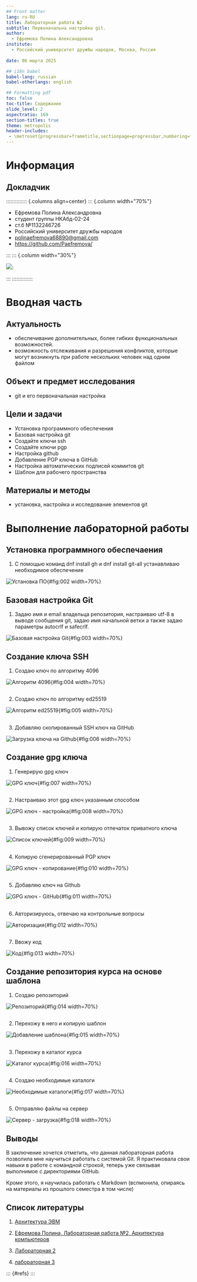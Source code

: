 ```yaml
---
## Front matter
lang: ru-RU
title: Лабораторная работа №2
subtitle: Первоначальна настройка git.
author:
  - Ефремова Полина Александровна
institute:
  - Российский университет дружбы народов, Москва, Россия
 
date: 06 марта 2025

## i18n babel
babel-lang: russian
babel-otherlangs: english

## Formatting pdf
toc: false
toc-title: Содержание
slide_level: 2
aspectratio: 169
section-titles: true
theme: metropolis
header-includes:
 - \metroset{progressbar=frametitle,sectionpage=progressbar,numbering=fraction}
---
```


# Информация

## Докладчик

:::::::::::::: {.columns align=center}
::: {.column width="70%"}

  * Ефремова Полина Александровна 
  * студент группы НКАбд-02-24
  * ст.б №1132246726
  * Российский университет дружбы народов
  * polinaefremova68890@gmail.com
  * <https://github.com/Paefremova/>

:::
::: {.column width="30%"}

![](./image/efremova.jpg):

:::
::::::::::::::

# Вводная часть

## Актуальность

- обеспечивание дополнительных, более гибких функциональных возможностей. 
- возможность отслеживания и разрешения конфликтов, которые могут возникнуть при работе нескольких человек над одним файлом

## Объект и предмет исследования 

- git и его первоначальная настройка 

## Цели и задачи 
        
- Установка программного обеспечения
- Базовая настройка git
- Создайте ключи ssh
- Создайте ключи pgp
- Настройка github
- Добавление PGP ключа в GitHub
- Настройка автоматических подписей коммитов git
- Шаблон для рабочего пространства

## Материалы и методы 

- установка, настройка и исследование элементов git 

# Выполнение лабораторной работы 

## Установка программного обеспечаения

1. С помощью команд dnf install gh и dnf install git-all устанавливаю необходимое обеспечение 

![Установка ПО](image/2.png){#fig:002 width=70%}

## Базовая настройка Git

1. Задаю имя и email владельца репозитория, настраиваю utf-8 в выводе сообщения git, 
задаю имя начальной ветки а также задаю параметры autocrlf и safecrlf. 

![Базовая настройка Git](image/3.png){#fig:003 width=70%} 

## Создание ключа SSH

1. Создаю ключ по алгоритму 4096 

![Алгоритм 4096](image/4.png){#fig:004 width=70%}

##

2. Создаю ключ по алгоритму ed25519 

![Алгоритм ed25519](image/5.png){#fig:005 width=70%}

##

3. Добавляю скопированный SSH ключ на GitHub 

![Загрузка ключа на Github](image/6.png){#fig:006 width=70%}

## Создание gpg ключа 

1. Генерирую gpg ключ 

![GPG ключ](image/7.png){#fig:007 width=70%}

##

2. Настраиваю этот gpg ключ указанным способом 

![GPG ключ - настройка](image/8.png){#fig:008 width=70%}

##

3. Вывожу список ключей и копирую отпечаток приватного ключа 

![Список ключей](image/9.png){#fig:009 width=70%}

##

4. Копирую сгенерированный PGP ключ 

![GPG ключ - копирование](image/10.png){#fig:010 width=70%}

##

5. Добавляю ключ на Github 

![GPG ключ - GitHub](image/11.png){#fig:011 width=70%}

##

6. Авторизируюсь, отвечаю на контрольные вопросы 

![Авторизация](image/12.png){#fig:012 width=70%}

##

7. Ввожу код 

![Код](image/13.png){#fig:013 width=70%}


## Создание репозитория курса на основе шаблона 

1. Создаю репозиторий 

![Репозиторий](image/14.png){#fig:014 width=70%}

##

2. Перехожу в него и копирую шаблон 

![Добавление шаблона](image/15.png){#fig:015 width=70%}

##

3. Перехожу в каталог курса 

![Каталог курса](image/16.png){#fig:016 width=70%}

##

4. Создаю необходимые каталоги 

![Необходимые каталоги](image/17.png){#fig:017 width=70%}

##

5. Отправляю файлы на сервер 

![Сервер - загрузка](image/18.png){#fig:018 width=70%}


## Выводы

В заключение хочется отметить, что данная лабораторная работа позволила
мне научиться работать с системой Git. Я практиковала свои навыки в работе с
командной строкой, теперь уже связывая выполнимое с директориями GitHub. 

Кроме этого, я научилась работать с Markdown (вспмонила, опираясь на материалы из прошлого семестра в том числе) 

## Список литературы 

1. [Архитектура ЭВМ](https://esystem.rudn.ru/pluginfile.php/2089082/mod_resource/content/0/Лабораторная%20работа%20№2.%20Система%20контроля%20версий%20Git.pdf)

2. [Ефремова Полина, Лабораторная работа №2, Архитектура компьютеров](https://github.com/Paefremova/study_2024-2025_arh-pc/blob/master/labs/lab02/report/report.md)

3. [Лабораторная 2](https://esystem.rudn.ru/mod/page/view.php?id=1224371)

4. [лабораторная 3](https://esystem.rudn.ru/pluginfile.php/2586858/mod_resource/content/3/003-lab_markdown.pdf)


::: {#refs}
:::


